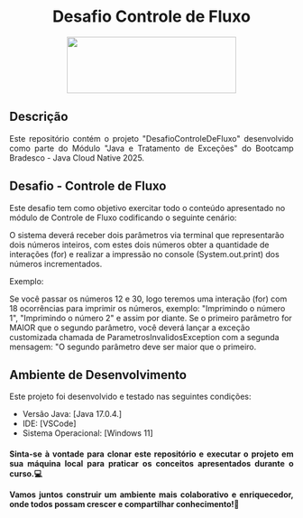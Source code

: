 

<h1 align="center"> Desafio Controle de Fluxo</h1>

<p align="center">
  <img width="300" height="100" src="https://static.wixstatic.com/media/7a378f_5140deabd7d040378d740069cb692b87~mv2.png/v1/crop/x_0,y_10,w_1334,h_493/fill/w_568,h_208,al_c,q_85,usm_0.66_1.00_0.01,enc_auto/logo%20DIO.png">
</p>


## Descrição 
<p align="justify">
Este repositório contém o projeto "DesafioControleDeFluxo" desenvolvido como parte do Módulo "Java e Tratamento de Exceções" do Bootcamp Bradesco - Java Cloud Native 2025.</p>

## Desafio - Controle de Fluxo

Este desafio tem como objetivo exercitar todo o conteúdo apresentado no módulo de Controle de Fluxo codificando o seguinte cenário:

O sistema deverá receber dois parâmetros via terminal que representarão dois números inteiros, com estes dois números obter a quantidade de interações (for) e realizar a impressão no console (System.out.print) dos números incrementados. 
  
Exemplo:

Se você passar os números 12 e 30, logo teremos uma interação (for) com 18 ocorrências para imprimir os números, exemplo: "Imprimindo o número 1", "Imprimindo o número 2" e assim por diante.
Se o primeiro parâmetro for MAIOR que o segundo parâmetro, você deverá lançar a exceção customizada chamada de ParametrosInvalidosException com a segunda mensagem: "O segundo parâmetro deve ser maior que o primeiro.

## Ambiente de Desenvolvimento
Este projeto foi desenvolvido e testado nas seguintes condições:

* Versão Java: [Java 17.0.4.]
* IDE: [VSCode] 
* Sistema Operacional: [Windows 11] 



<h4 align="justify">

Sinta-se à vontade para clonar este repositório e executar o projeto em sua máquina local para praticar os conceitos apresentados durante o curso.💻

Vamos juntos construir um ambiente mais colaborativo e enriquecedor, onde todos possam crescer e compartilhar conhecimento!🚀
